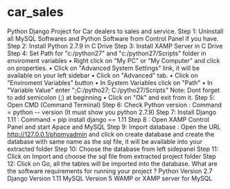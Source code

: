 # car_sales
Python Django Project for Car dealers to sales and service.
Step 1: Uninstall all MySQL Softwares and Python Software from Control Panel if you have.
Step 2: Install Python 2.7.9 in C Drive Step 3: Install XAMP Server in C Drive Step 4: Set Path for "c:/python27" and
"c:/python27/Scripts" folder in enviroment variables
• Right click on "My PC" or "My Computer" and click on properties.
• Click on "Advanced System Settings" link, it will be available on your left sidebar
• Click on "Advanced" tab.
• Click on "Enviroment Variables" button
• In System Variables click on "Path"
• In "Variable Value" enter ";C:/pytho27;
C:/pytho27/Scripts"
Note: Dont forget to add semicolon (;) at beginning
• Click on "Ok" and exit from it.
Step 5: Open CMD (Command Terminal)
Step 6: Check Python version : Command = python --
version (It must show you python 2.7.9)
Step 7: Install Django 1.11 : Command = pip install django == 1.11
Step 8 : Open XAMP Control Panel and start Apace and MySQL
Step 9: Import database : Open the URL
http://127.0.0.1/phpmyadmin and click on create database and create the database with same name as the sql file, it will be available into your extracted folder Step 10: Choose the database from left sidepanel Step 11: Click on Import and choose the sql file from extracted project folder
Step 12: Click on Go, all the tables will be imported into the database.
What are the software requirements for running your project ?
Python Version 2.7
Django Version 1.11
MySQL Version 5
WAMP or XAMP server for MySQL
